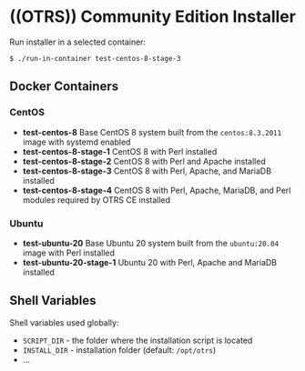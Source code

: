 # ((OTRS)) Community Edition Installer

Run installer in a selected container:

```
$ ./run-in-container test-centos-8-stage-3
```


## Docker Containers

### CentOS

- **test-centos-8**
  Base CentOS 8 system built from the `centos:8.3.2011` image with systemd enabled
- **test-centos-8-stage-1**
  CentOS 8 with Perl installed
- **test-centos-8-stage-2**
  CentOS 8 with Perl and Apache installed
- **test-centos-8-stage-3**
  CentOS 8 with Perl, Apache, and MariaDB installed
- **test-centos-8-stage-4**
  CentOS 8 with Perl, Apache, MariaDB, and Perl modules required by OTRS CE installed

### Ubuntu

- **test-ubuntu-20**
  Base Ubuntu 20 system built from the `ubuntu:20.04` image with Perl installed
- **test-ubuntu-20-stage-1**
  Ubuntu 20 with Perl, Apache and MariaDB installed

## Shell Variables

Shell variables used globally:

- `SCRIPT_DIR` - the folder where the installation script is located
- `INSTALL_DIR` - installation folder (default: `/opt/otrs`)
- ...
